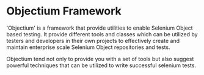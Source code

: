 Objectium Framework
===================

'Objectium' is a framework that provide utilities to enable Selenium Object based testing. It provide different tools and classes which can be utilized by testers and developers in their own projects to effectively create and maintain enterprise scale Selenium Object repositories and tests.

Objectium tend not only to provide you with a set of tools but also suggest powerful techniques that can be utilized to write successful selenium tests.
